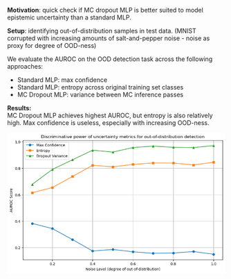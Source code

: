 **Motivation**: quick check if MC dropout MLP is better suited to model epistemic uncertainty than a standard MLP.

**Setup**: identifying out-of-distribution samples in test data. (MNIST corrupted with increasing amounts of salt-and-pepper noise - noise as proxy for degree of OOD-ness)

We evaluate the AUROC on the OOD detection task across the following approaches:
- Standard MLP: max confidence
- Standard MLP: entropy across original training set classes
- MC Dropout MLP: variance between MC inference passes

**Results:**\
MC Dropout MLP achieves highest AUROC, but entropy is also relatively high. Max confidence is useless, especially with increasing OOD-ness.

![comparison](figures/comparison-plot.png)


